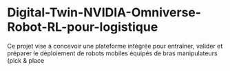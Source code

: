 # Digital-Twin-NVIDIA-Omniverse-Robot-RL-pour-logistique
Ce projet vise à concevoir une plateforme intégrée pour entraîner, valider et préparer le déploiement de robots mobiles équipés de bras manipulateurs (pick &amp; place
